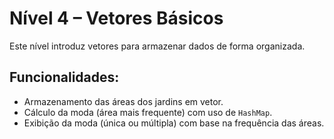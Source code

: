 # Nível 4 – Vetores Básicos

Este nível introduz vetores para armazenar dados de forma organizada.

## Funcionalidades:
- Armazenamento das áreas dos jardins em vetor.
- Cálculo da moda (área mais frequente) com uso de `HashMap`.
- Exibição da moda (única ou múltipla) com base na frequência das áreas.

